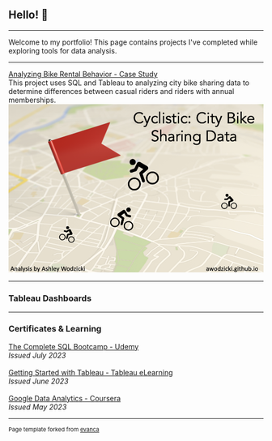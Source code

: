 ## Hello! 👋 

---
Welcome to my portfolio! This page contains projects I've completed while exploring tools for data analysis.

---

[Analyzing Bike Rental Behavior - Case Study](/cyclisticbikeshare.md)
<br>
This project uses SQL and Tableau to analyzing city bike sharing data to determine differences between casual riders and riders with annual memberships.
<img src="images/cyclisticcover.png"/>

---

### Tableau Dashboards


---
### Certificates & Learning

[The Complete SQL Bootcamp - Udemy](/certs/Udemy_TheCompleteSQLBootcamp.pdf)<br>
*Issued July 2023*
<br><br>
[Getting Started with Tableau - Tableau eLearning](/certs/Tableau_eLearning_Getting_started_with_tableau.pdf)<br>
*Issued June 2023*
<br><br>
[Google Data Analytics - Coursera ](/certs/Coursera_GoogleDataAnalytics.pdf)<br>
*Issued May 2023*



---
<p style="font-size:11px">Page template forked from <a href="https://github.com/evanca/quick-portfolio">evanca</a></p>
<!-- Remove above link if you don't want to attibute -->

